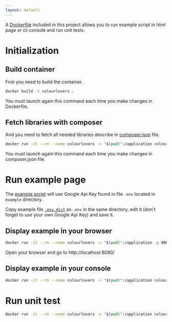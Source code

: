 ```yaml
---
layout: default
---
```


A [Dockerfile](../Dockerfile) included in this project allows you to run example script in html page or cli console and run unit tests.

# Initialization

## Build container
First you need to build the container.
```bash
docker build -t colourlovers .
```
You must launch again this command each time you make changes in Dockerfile.

## Fetch libraries with composer
And you need to fetch all needed libraries describe in [composer.json](../composer.json) file.
```bash
docker run -it --rm --name colourlovers -v "$(pwd)":/application colourlovers composer install
```
You must launch again this command each time you make changes in composer.json file.

# Run example page

The [example script](../example/index.php) will use Google Api Key found in file `.env` located in `example` directory.

Copy example file [`.env.dist`](../example/.env.dist) as `.env` in the same directory, edit it (don't forget to use your own Google Api Key) and save it.

## Display example in your browser
```bash
docker run -it --rm --name colourlovers -v "$(pwd)":/application -p 8080:80 colourlovers
```
Open your browser and go to http://localhost:8080/

## Display example in your console
```bash
docker run -it --rm --name colourlovers -v "$(pwd)":/application colourlovers php example/index.php
```

# Run unit test
```bash
docker run -it --rm --name colourlovers -v "$(pwd)":/application colourlovers composer run-script test
```
